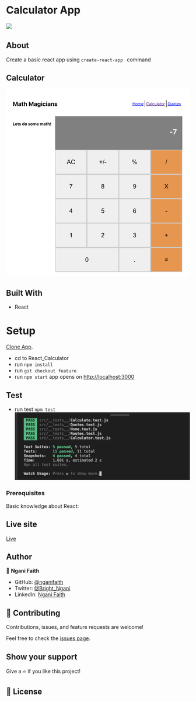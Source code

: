 # Calculator App

![](https://img.shields.io/badge/Microverse-blueviolet)

## About

Create a basic react app using `create-react-app ` command

## Calculator

![home](./home.png)

## Built With

- React

# Setup

[Clone App](https://github.com/nganifaith/React_Calculator).

- cd to React_Calculator
- run `npm install`
- run `git checkout feature`
- run `npm start` app opens on [http://localhost:3000](http://localhost:3000)

## Test

- run test `npm test`
  ![test](./test.png)

### Prerequisites

Basic knowledge about React:

## Live site

[Live](https://boiling-anchorage-63054.herokuapp.com/)

## Author

👤 **Ngani Faith**

- GitHub: [@nganifaith](https://github.com/nganifaith)
- Twitter: [@Bright_Ngani](https://twitter.com/bright_ngani)
- LinkedIn: [Ngani Faith](https://www.linkedin.com/in/ngani-faith/)

## 🤝 Contributing

Contributions, issues, and feature requests are welcome!

Feel free to check the [issues page](https://github.com/nganifaith/JS_ToDOList/issues).

## Show your support

Give a ⭐️ if you like this project!

## 📝 License
